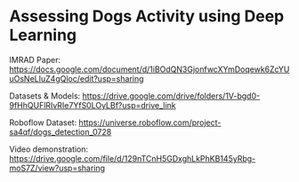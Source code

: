 # Assessing Dogs Activity using Deep Learning

IMRAD Paper: https://docs.google.com/document/d/1iBOdQN3GjonfwcXYmDoqewk6ZcYUuOsNeLIuZ4gQloc/edit?usp=sharing

Datasets & Models: https://drive.google.com/drive/folders/1V-bgd0-9fHhQUFlRIvRIe7YfS0LOyLBf?usp=drive_link

Roboflow Dataset: https://universe.roboflow.com/project-sa4qf/dogs_detection_0728

Video demonstration: https://drive.google.com/file/d/129nTCnH5GDxghLkPhKB145yRbg-moS7Z/view?usp=sharing

